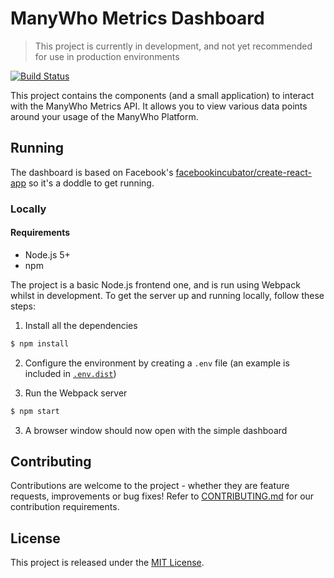 ManyWho Metrics Dashboard
=========================

> This project is currently in development, and not yet recommended for use in production environments

[![Build Status](https://travis-ci.org/jonjomckay/tooling-metrics.svg)](https://travis-ci.org/jonjomckay/tooling-metrics)

This project contains the components (and a small application) to interact with the ManyWho Metrics API. It allows you 
to view various data points around your usage of the ManyWho Platform.

## Running

The dashboard is based on Facebook's [facebookincubator/create-react-app](https://github.com/facebookincubator/create-react-app)
so it's a doddle to get running.

### Locally

#### Requirements

* Node.js 5+
* npm

The project is a basic Node.js frontend one, and is run using Webpack whilst in development. To get the server up and 
running locally, follow these steps:

1. Install all the dependencies

````bash
$ npm install
````

2. Configure the environment by creating a `.env` file (an example is included in [`.env.dist`](.env.dist))

3. Run the Webpack server

````bash
$ npm start
````

3. A browser window should now open with the simple dashboard

## Contributing

Contributions are welcome to the project - whether they are feature requests, improvements or bug fixes! Refer to 
[CONTRIBUTING.md](CONTRIBUTING.md) for our contribution requirements.

## License

This project is released under the [MIT License](https://opensource.org/licenses/MIT).
